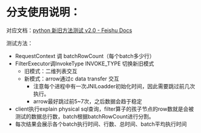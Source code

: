 # 分支使用说明：

对应文档：[‌﻿‌‍‌‌⁠‬⁠‍‬‌‌‌‍‬﻿﻿‌‍python 新旧方法测试 v2.0 - Feishu Docs](https://oxlh5mrwi0.feishu.cn/docx/ZGeSdCRnSo4grXxWCE5cG1lKn4h)

测试方法：

- RequestContext 调 batchRowCount（每个batch多少行）
- FilterExecutor调InvokeType INVOKE_TYPE 切换新旧模式
  - 旧模式：二维列表交互
  - 新模式：arrow通过c data transfer 交互
    - 注意每个进程中有一次JNILoadder初始化时间，因此需要跳过前几次执行。
    - arrow最好跳过前5~7次，之后数据会趋于稳定
- client执行explain physical sql查询，filter算子的孩子节点的row数就是会被测试的数据总行数，batch根据batchRowCount进行分割。
- 每次结果会展示各个batch执行时间、行数、总时间、batch平均执行时间